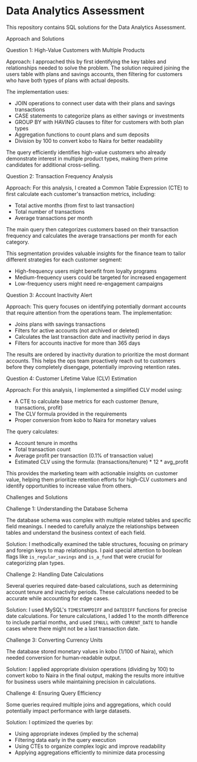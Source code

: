 # Data Analytics Assessment

This repository contains SQL solutions for the Data Analytics Assessment.

Approach and Solutions

Question 1: High-Value Customers with Multiple Products

Approach:
I approached this by first identifying the key tables and relationships needed to solve the problem. The solution required joining the users table with plans and savings accounts, then filtering for customers who have both types of plans with actual deposits.

The implementation uses:
- JOIN operations to connect user data with their plans and savings transactions
- CASE statements to categorize plans as either savings or investments
- GROUP BY with HAVING clauses to filter for customers with both plan types
- Aggregation functions to count plans and sum deposits
- Division by 100 to convert kobo to Naira for better readability

The query efficiently identifies high-value customers who already demonstrate interest in multiple product types, making them prime candidates for additional cross-selling.

Question 2: Transaction Frequency Analysis

Approach:
For this analysis, I created a Common Table Expression (CTE) to first calculate each customer's transaction metrics, including:
- Total active months (from first to last transaction)
- Total number of transactions
- Average transactions per month

The main query then categorizes customers based on their transaction frequency and calculates the average transactions per month for each category.

This segmentation provides valuable insights for the finance team to tailor different strategies for each customer segment:
- High-frequency users might benefit from loyalty programs
- Medium-frequency users could be targeted for increased engagement
- Low-frequency users might need re-engagement campaigns

Question 3: Account Inactivity Alert

Approach:
This query focuses on identifying potentially dormant accounts that require attention from the operations team. The implementation:
- Joins plans with savings transactions
- Filters for active accounts (not archived or deleted)
- Calculates the last transaction date and inactivity period in days
- Filters for accounts inactive for more than 365 days

The results are ordered by inactivity duration to prioritize the most dormant accounts. This helps the ops team proactively reach out to customers before they completely disengage, potentially improving retention rates.

Question 4: Customer Lifetime Value (CLV) Estimation

Approach:
For this analysis, I implemented a simplified CLV model using:
- A CTE to calculate base metrics for each customer (tenure, transactions, profit)
- The CLV formula provided in the requirements
- Proper conversion from kobo to Naira for monetary values

The query calculates:
- Account tenure in months
- Total transaction count
- Average profit per transaction (0.1% of transaction value)
- Estimated CLV using the formula: (transactions/tenure) * 12 * avg_profit

This provides the marketing team with actionable insights on customer value, helping them prioritize retention efforts for high-CLV customers and identify opportunities to increase value from others.

Challenges and Solutions

Challenge 1: Understanding the Database Schema

The database schema was complex with multiple related tables and specific field meanings. I needed to carefully analyze the relationships between tables and understand the business context of each field.

Solution: I methodically examined the table structures, focusing on primary and foreign keys to map relationships. I paid special attention to boolean flags like `is_regular_savings` and `is_a_fund` that were crucial for categorizing plan types.

Challenge 2: Handling Date Calculations

Several queries required date-based calculations, such as determining account tenure and inactivity periods. These calculations needed to be accurate while accounting for edge cases.

Solution: I used MySQL's `TIMESTAMPDIFF` and `DATEDIFF` functions for precise date calculations. For tenure calculations, I added 1 to the month difference to include partial months, and used `IFNULL` with `CURRENT_DATE` to handle cases where there might not be a last transaction date.

Challenge 3: Converting Currency Units

The database stored monetary values in kobo (1/100 of Naira), which needed conversion for human-readable output.

Solution: I applied appropriate division operations (dividing by 100) to convert kobo to Naira in the final output, making the results more intuitive for business users while maintaining precision in calculations.

Challenge 4: Ensuring Query Efficiency

Some queries required multiple joins and aggregations, which could potentially impact performance with large datasets.

Solution: I optimized the queries by:
- Using appropriate indexes (implied by the schema)
- Filtering data early in the query execution
- Using CTEs to organize complex logic and improve readability
- Applying aggregations efficiently to minimize data processing
